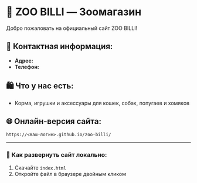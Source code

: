 # 🐾 ZOO BILLI — Зоомагазин

Добро пожаловать на официальный сайт ZOO BILLI!

## 📍 Контактная информация:
- **Адрес:** 
- **Телефон:**

## 🛍 Что у нас есть:
- Корма, игрушки и аксессуары для кошек, собак, попугаев и хомяков

## 🌐 Онлайн-версия сайта:
`https://<ваш-логин>.github.io/zoo-billi/`

---

### 🚀 Как развернуть сайт локально:
1. Скачайте `index.html`
2. Откройте файл в браузере двойным кликом